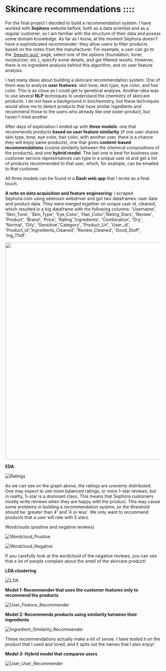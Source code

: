 # Skincare recommendations ::::

For the final project I decided to build a recommendation system. I have worked with **Sephora** website before, both as a data scientist and as a regular customer, so I am familiar with the structure of their data and posess some domain knowledge. As far as I know, at the moment Sephora doesn't have a sophisticated recommender: they allow users to filter products based on the notes from the manufacturer. For example, a user can go to the ['beauty quiz'](https://www.sephora.com/beauty/foundation-finder) page, select one of the options (foundation, toner, moisturizer, etc.), specify some details, and get filtered results. However, there is no ingredient analysis behind this algorithm, and no user feature analysis. 

I had many ideas about building a skincare recommendation system. One of them was to analyze **user features**: skin tone, skin type, eye color, and hair color. This is as close as I could get to genetical analysis. Another idea was to use several **NLP** techniques to understand the chemistry of skincare products. I do not have a background in biochemistry, but these techniques would allow me to detect products that have similar ingedients and recommend those to the users who already like one sister-product, but haven't tried another.

After days of exploration I ended up with **three models**: one that recommends products **based on user feature similarity** (if one user shares skin type, tone, eye color, hair color, with another user, there is a chance they will enjoy same products), one that gives **content-based recommendations** (cosine similarity between the chemical compositions of the products), and one **hybrid model**. The last one is best for business use: customer service represintatives can type in a unique user id and get a list of products recommended to that user, which, for example, can be emailed to that customer. 

All three models can be found in a **Dash web app** that I wrote as a final touch.

**A note on data acquisition and feature engineering**: I scraped Sephora.com using selenium webdriver and got two dataframes: user data and product data. They were merged together on unique user id, cleaned, which resulted in a big dataframe with the following columns: 'Username', 'Skin_Tone', 'Skin_Type', 'Eye_Color', 'Hair_Color','Rating_Stars', 'Review', 'Product', 'Brand', 'Price', 'Rating','Ingredients', 'Combination', 'Dry', 'Normal', 'Oily', 'Sensitive','Category', 'Product_Url', 'User_id', 'Product_id','Ingredients_Cleaned', 'Review_Cleaned', 'Good_Stuff', 'Ing_Tfidf'.

<img src='https://assets.vogue.in/photos/5ce425024a30b34f3112cab9/master/pass/These-are-the-skincare-ingredients-you-should-look-for-by-your-skin-type.jpg' width=700/>

**EDA**

![Ratings](images/Ratings.png)

As we can see on the graph above, the ratings are unevenly distributed. One may expect to see more balanced ratings, or more 1-star reviews, but in reality, 5-star is a dominant class. This means that Sephora customers mostly write reviews when they are happy with the product. This may cause some problems in building a recommendation system, so the threshold should be 'greater than 4' and '4 or less'. We only want to recommend products that a user will rate with 5 stars.

Wordclouds (positive and negative reviews)

![Wordcloud_Positive](images/positive_wordcloud.png)

![Wordcloud_Negative](images/negative_wordcloud.png)

If you carefully look at the wordcloud of the negative reviews, you can see that a lot of people complain about the smell of the skincare product!

**LDA clustering**

![LDA](images/LDA_with_4.png)

**Model 1: Recommender that uses the customer features only to recommend the products**

![User_Feature_Recommender](images/UF_Recommender.png)

**Model 2: Recommends products using similarity between their ingredients**

![Ingredient_Similarity_Recommender](images/Ing_sim_rec.png)

These recommendations actually make a lot of sense. I have tested it on the product that I used and loved, and it spits out the names that I also enjoy!

**Model 3: Hybrid model that compares users**


![User_User_Recommender](images/user_rec.png)




